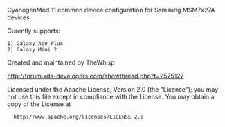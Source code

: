 CyanogenMod 11 common device configuration for Samsung MSM7x27A devices

Curently supports:

	1) Galaxy Ace Plus
	2) Galaxy Mini 2

Created and maintained by TheWhisp

http://forum.xda-developers.com/showthread.php?t=2575127

Licensed under the Apache License, Version 2.0 (the "License");
 you may not use this file except in compliance with the License.
 You may obtain a copy of the License at

      http://www.apache.org/licenses/LICENSE-2.0
